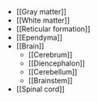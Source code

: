 - [[​​Gray matter]]
- [[White matter]]
- [[Reticular formation]]
- [[Ependyma]]
- [[Brain]]
	- [[Cerebrum]]
	- [[Diencephalon]]
	- [[Cerebellum]]
	- [[Brainstem]]
- [[Spinal cord]]